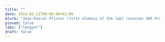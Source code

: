 ```yaml
---
title: ""
date: 2014-02-21T00:00:00+01:00
blurb: "Jean-Pascal Pfister (first alumnus of the lab) receives SNF Professorship at INI (U Zurich/ETH), Zurich"
pinned: false
labs: ["lengyel"]
draft: false
---
```

